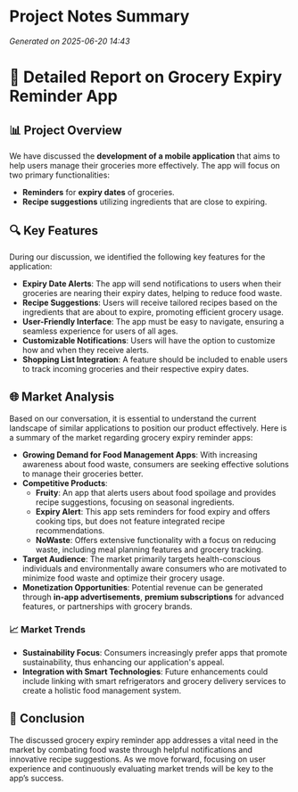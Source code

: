 # Project Notes Summary

*Generated on 2025-06-20 14:43*

# 📝 **Detailed Report on Grocery Expiry Reminder App**

## 📊 **Project Overview**
We have discussed the **development of a mobile application** that aims to help users manage their groceries more effectively. The app will focus on two primary functionalities: 
- **Reminders** for **expiry dates** of groceries.
- **Recipe suggestions** utilizing ingredients that are close to expiring.

## 🔍 **Key Features**
During our discussion, we identified the following key features for the application:

- **Expiry Date Alerts**: The app will send notifications to users when their groceries are nearing their expiry dates, helping to reduce food waste.
- **Recipe Suggestions**: Users will receive tailored recipes based on the ingredients that are about to expire, promoting efficient grocery usage.
- **User-Friendly Interface**: The app must be easy to navigate, ensuring a seamless experience for users of all ages.
- **Customizable Notifications**: Users will have the option to customize how and when they receive alerts.
- **Shopping List Integration**: A feature should be included to enable users to track incoming groceries and their respective expiry dates.

## 🌐 **Market Analysis**
Based on our conversation, it is essential to understand the current landscape of similar applications to position our product effectively. Here is a summary of the market regarding grocery expiry reminder apps:

- **Growing Demand for Food Management Apps**: With increasing awareness about food waste, consumers are seeking effective solutions to manage their groceries better.
- **Competitive Products**:
  - **Fruity**: An app that alerts users about food spoilage and provides recipe suggestions, focusing on seasonal ingredients.
  - **Expiry Alert**: This app sets reminders for food expiry and offers cooking tips, but does not feature integrated recipe recommendations.
  - **NoWaste**: Offers extensive functionality with a focus on reducing waste, including meal planning features and grocery tracking.
- **Target Audience**: The market primarily targets health-conscious individuals and environmentally aware consumers who are motivated to minimize food waste and optimize their grocery usage.
- **Monetization Opportunities**: Potential revenue can be generated through **in-app advertisements**, **premium subscriptions** for advanced features, or partnerships with grocery brands. 

### 📈 **Market Trends**
- **Sustainability Focus**: Consumers increasingly prefer apps that promote sustainability, thus enhancing our application's appeal.
- **Integration with Smart Technologies**: Future enhancements could include linking with smart refrigerators and grocery delivery services to create a holistic food management system.

## 🏁 **Conclusion**
The discussed grocery expiry reminder app addresses a vital need in the market by combating food waste through helpful notifications and innovative recipe suggestions. As we move forward, focusing on user experience and continuously evaluating market trends will be key to the app’s success.